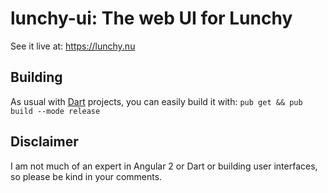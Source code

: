 # lunchy-ui: The web UI for Lunchy

See it live at: https://lunchy.nu

## Building

As usual with [Dart](https://dart.lang.org) projects, you can easily
build it with: `pub get && pub build --mode release`

## Disclaimer

I am not much of an expert in Angular 2 or Dart or building user
interfaces, so please be kind in your comments.

